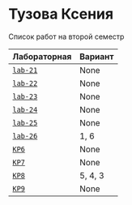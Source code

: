 # Тузова Ксения
<summary>Список работ на второй семестр</summary>


| **Лабораторная**                                                              | **Вариант**                       |
|-------------------------------------------------------------------------------|-----------------------------------|
| [`lab-21`](https://github.com/Maxsmile123/MAI_109B_22/tree/main/Tuzova/lab21) | None                              |
| [`lab-22`](https://github.com/Maxsmile123/MAI_109B_22/tree/main/Tuzova/lab22) | None   |
| [`lab-23`](https://github.com/Maxsmile123/MAI_109B_22/tree/main/Tuzova/lab23) | None                   |
| [`lab-24`](https://github.com/Maxsmile123/MAI_109B_22/tree/main/Tuzova/lab24) | None                |
| [`lab-25`](https://github.com/Maxsmile123/MAI_109B_22/tree/main/Tuzova/lab25) | None                 |
| [`lab-26`](https://github.com/Maxsmile123/MAI_109B_22/tree/main/Tuzova/lab26) | 1, 6 |
| [`KP6`](https://github.com/Maxsmile123/MAI_109B_22/tree/main/Tuzova/KP6)      | None                  |
| [`KP7`](https://github.com/Maxsmile123/MAI_109B_22/tree/main/Tuzova/KP7)      | None                  |
| [`KP8`](https://github.com/Maxsmile123/MAI_109B_22/tree/main/Tuzova/KP8)      | 5, 4, 3                 |
| [`KP9`](https://github.com/Maxsmile123/MAI_109B_22/tree/main/Tuzova/KP9)      | None                  |
